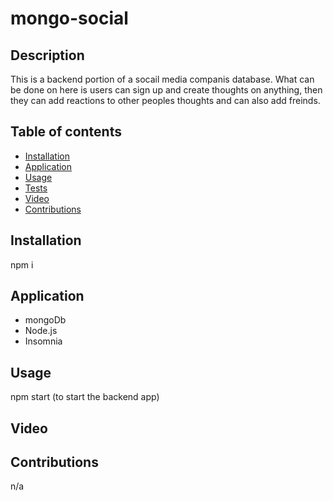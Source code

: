 # mongo-social

## Description
This is a backend portion of a socail media companis database. What can be done on here is users can sign up and create thoughts on anything, then they can add reactions to other peoples thoughts and can also add freinds.

## Table of contents
* [Installation](#intallation)
* [Application](#application)
* [Usage](#usage)
* [Tests](#tests)
* [Video](#video)
* [Contributions](#contributions)

## Installation
npm i

## Application
* mongoDb
* Node.js
* Insomnia


## Usage
npm start (to start the backend app)
 

## Video

## Contributions
n/a